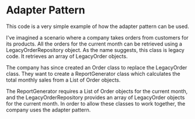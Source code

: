 # Adapter Pattern

This code is a very simple example of how the adapter pattern can be used.

I've imagined a scenario where a company takes orders from customers for its products. All the orders for the current month can be retrieved using a LegacyOrderRepository object. As the name suggests, this class is legacy code. It retrieves an array of LegacyOrder objects.

The company has since created an Order class to replace the LegacyOrder class. They want to create a ReportGenerator class which calculates the total monthly sales from a List of Order objects.

The ReportGenerator requires a List of Order objects for the current month, and the LegacyOrderRepository provides an array of LegacyOrder objects for the current month. In order to allow these classes to work together, the company uses the adapter pattern.